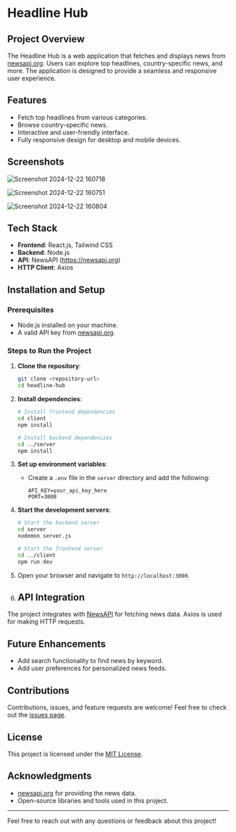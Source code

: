 # Headline Hub

## Project Overview
The Headline Hub is a web application that fetches and displays news from [newsapi.org](https://newsapi.org). Users can explore top headlines, country-specific news, and more. The application is designed to provide a seamless and responsive user experience.

## Features
- Fetch top headlines from various categories.
- Browse country-specific news.
- Interactive and user-friendly interface.
- Fully responsive design for desktop and mobile devices.

## Screenshots
![Screenshot 2024-12-22 160718](https://github.com/user-attachments/assets/77da6f94-e58d-4668-8949-c0759fa07bc5)


![Screenshot 2024-12-22 160751](https://github.com/user-attachments/assets/d861b877-5bf2-48d3-8d62-247cbf60b183)


![Screenshot 2024-12-22 160804](https://github.com/user-attachments/assets/f4cfb33f-c315-42f3-80e0-8717fa099c31)



## Tech Stack
- **Frontend**: React.js, Tailwind CSS
- **Backend**: Node.js
- **API**: NewsAPI (https://newsapi.org)
- **HTTP Client**: Axios

## Installation and Setup

### Prerequisites
- Node.js installed on your machine.
- A valid API key from [newsapi.org](https://newsapi.org/register).

### Steps to Run the Project
1. **Clone the repository**:
   ```bash
   git clone <repository-url>
   cd headline-hub
   ```

2. **Install dependencies**:
   ```bash
   # Install frontend dependencies
   cd client
   npm install

   # Install backend dependencies
   cd ../server
   npm install
   ```

3. **Set up environment variables**:
   - Create a `.env` file in the `server` directory and add the following:
     ```env
     API_KEY=your_api_key_here
     PORT=3000
     ```

4. **Start the development servers**:
   ```bash
   # Start the backend server
   cd server
   nodemon server.js

   # Start the frontend server
   cd ../client
   npm run dev
   ```

5. Open your browser and navigate to `http://localhost:3000`.
6. ## API Integration
The project integrates with [NewsAPI](https://newsapi.org) for fetching news data. Axios is used for making HTTP requests.


## Future Enhancements
- Add search functionality to find news by keyword.
- Add user preferences for personalized news feeds.

## Contributions
Contributions, issues, and feature requests are welcome! Feel free to check out the [issues page](#).

## License
This project is licensed under the [MIT License](LICENSE).

## Acknowledgments
- [newsapi.org](https://newsapi.org) for providing the news data.
- Open-source libraries and tools used in this project.

---

Feel free to reach out with any questions or feedback about this project!
